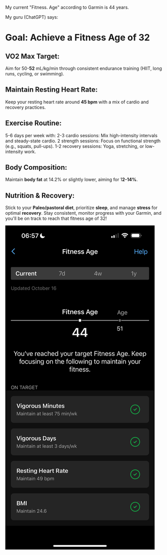 My current "Fitness. Age" according to Garmin is 44 years.

My guru (ChatGPT) says:
# Goal: Achieve a Fitness Age of 32

## VO2 Max Target:

Aim for 50-**52** mL/kg/min through consistent endurance training (HIIT, long runs, cycling, or swimming).

## Maintain Resting Heart Rate:

Keep your resting heart rate around **45 bpm** with a mix of cardio and recovery practices.
## Exercise Routine:

5-6 days per week with:
2-3 cardio sessions: Mix high-intensity intervals and steady-state cardio.
2 strength sessions: Focus on functional strength (e.g., squats, pull-ups).
1-2 recovery sessions: Yoga, stretching, or low-intensity work.
## Body Composition:

Maintain **body fat** at 14.2% or slightly lower, aiming for 1**2-14%**.
## Nutrition & Recovery:

Stick to your **Paleo/pastoral diet**, prioritize **sleep**, and manage **stress** for optimal **recovery**.
Stay consistent, monitor progress with your Garmin, and you'll be on track to reach that fitness age of 32!



![](fitness_age_44.png)
